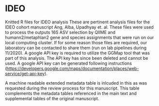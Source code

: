 # IDEO
Knitted R files for IDEO analysis
These are pertinent analysis files for the IDEO cohort manuscript Ang, Alba, Upadhyay et. al. These files were used to process the outputs 16S ASV selection by QIIME and humann2/metaphlan2 gene and species assignments that were run on our local computing cluster. If for some reason those files are required, our laboratory can be contacted to share them (run on lab pipelines during 11/2020). A google API key is required to utilize the GGMap tool that was part of this analysis. The API key has since been deleted and cannot be used. A google API key can be generated following instructions (https://developers.google.com/maps/documentation/places/web-service/get-api-key).

A machine readable extended metadata table is inlcuded in this as was requested during the review process for this manuscript. This table complements the metadata tables referenced in the main text and supplemental tables of the original manuscript.
